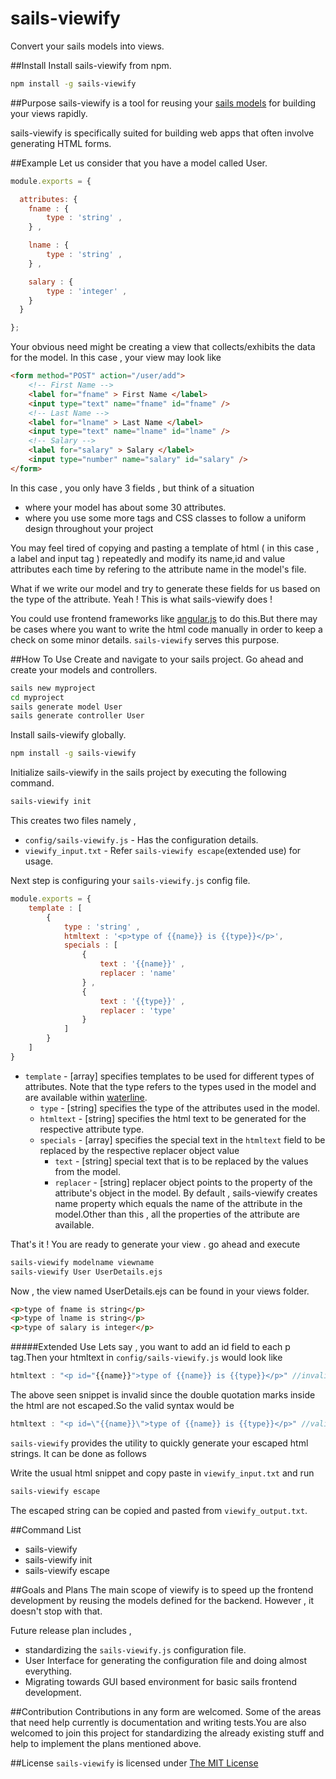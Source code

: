sails-viewify
=============
Convert your sails models into views.

##Install
Install sails-viewify from npm.

```bash
npm install -g sails-viewify
```
##Purpose
sails-viewify is a tool for reusing your [sails models](http://sailsjs.org/#/documentation/reference/waterline/models) for building your views rapidly.

sails-viewify is specifically suited for building web apps that often involve generating HTML forms.

##Example 
Let us consider that you have a model called User.

```javascript 
module.exports = {

  attributes: {
  	fname : {
  		type : 'string' ,
  	} ,

  	lname : {
  		type : 'string' ,
  	} ,

  	salary : {
  		type : 'integer' ,
  	} 
  }

};

```
Your obvious need might be creating a view that collects/exhibits the data for the model. In this case , your view may look like

```html 
<form method="POST" action="/user/add"> 
	<!-- First Name -->
	<label for="fname" > First Name </label>
	<input type="text" name="fname" id="fname" />
	<!-- Last Name -->
	<label for="lname" > Last Name </label>
	<input type="text" name="lname" id="lname" />
	<!-- Salary -->
	<label for="salary" > Salary </label>
	<input type="number" name="salary" id="salary" />
</form>
```
In this case , you only have 3 fields , but think of a situation 
- where your model has about some 30 attributes. 
- where you use some more tags and CSS classes to follow a uniform design throughout your project

You may feel tired of copying and pasting a template of html ( in this case , a label and input tag ) repeatedly and modify its name,id and value attributes each time by refering to the attribute name in the model's file.

What if we write our model and try to generate these fields for us based on the type of the attribute. Yeah ! This is what sails-viewify does !

You could use frontend frameworks like [angular.js](https://angularjs.org) to do this.But there may be cases where you want to write the html code manually in order to keep a check on some minor details. ``sails-viewify`` serves this purpose.

##How To Use 
Create and navigate to your sails project. Go ahead and create your models and controllers.

```bash
sails new myproject 
cd myproject
sails generate model User
sails generate controller User 
```
Install sails-viewify globally.
```bash
npm install -g sails-viewify
```

Initialize sails-viewify in the sails project by executing the following command.
```bash
sails-viewify init
```
This creates two files namely , 
- ``config/sails-viewify.js`` - Has the configuration details.
- ``viewify_input.txt`` - Refer ```sails-viewify escape```(extended use) for usage.
	
Next step is configuring your ``sails-viewify.js`` config file.
```javascript
module.exports = { 
	template : [
		{
			type : 'string' ,
			htmltext : '<p>type of {{name}} is {{type}}</p>',
			specials : [
				{
					text : '{{name}}' ,
					replacer : 'name'
				} ,
				{
					text : '{{type}}' ,
					replacer : 'type'
				}
			]
		} 
	]
}
```

- ``template`` - [array] specifies templates to be used for different types of attributes. Note that the type refers to the types used in the model and are available within [waterline](npmjs.com/package/waterline).
	- ``type`` - [string] specifies the type of the attributes used in the model.
	- ``htmltext`` - [string] specifies the html text to be generated for the respective attribute type.
	- ``specials`` - [array] specifies the special text in the ``htmltext`` field to be replaced by the respective replacer object value
		- ``text`` - [string] special text that is to be replaced by the values from the model.
		-  ``replacer`` - [string] replacer object points to the property of the attribute's object in the model. By default , sails-viewify creates name property which equals the name of the attribute in the model.Other than this , all the properties of the attribute are available.

That's it ! You are ready to generate your view . go ahead and execute 
```bash
sails-viewify modelname viewname
sails-viewify User UserDetails.ejs
```

Now , the view named UserDetails.ejs can be found in your views folder.
```html
<p>type of fname is string</p>
<p>type of lname is string</p>
<p>type of salary is integer</p>
```

#####Extended Use
Lets say , you want to add an id field to each p tag.Then your htmltext in ``config/sails-viewify.js`` would look like
```javascript
htmltext : "<p id="{{name}}">type of {{name}} is {{type}}</p>" //invalid 
```
The above seen snippet is invalid since the double quotation marks inside the html are not escaped.So the valid syntax would be 
```javascript
htmltext : "<p id=\"{{name}}\">type of {{name}} is {{type}}</p>" //valid 
```
``sails-viewify`` provides the utility to quickly generate your escaped html strings. It can be done as follows

Write the usual html snippet and copy paste in ``viewify_input.txt`` and run 
```bash
sails-viewify escape
```
The escaped string can be copied and pasted from ``viewify_output.txt``.

##Command List 
- sails-viewify 
- sails-viewify init
- sails-viewify escape

##Goals and Plans 
The main scope of viewify is to speed up the frontend development by reusing the models defined for the backend. However , it doesn't stop with that.

Future release plan includes ,
- standardizing the ``sails-viewify.js`` configuration file.
- User Interface for generating the configuration file and doing almost everything.
- Migrating towards GUI based environment for basic sails frontend development.

##Contribution
Contributions in any form are welcomed. Some of the areas that need help currently is documentation and writing tests.You are also welcomed to join this project for standardizing the already existing stuff and help to implement the plans mentioned above.

##License
``sails-viewify`` is licensed under [The MIT License]()
